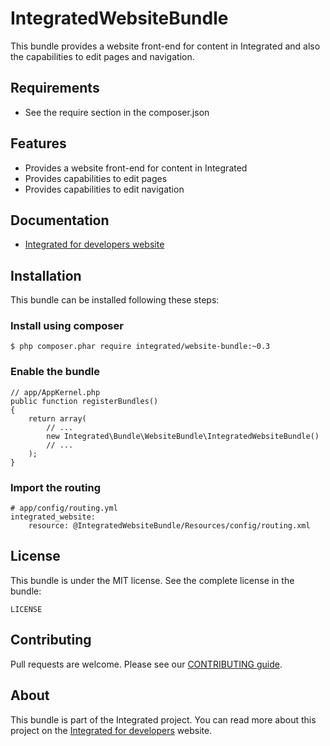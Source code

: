 # IntegratedWebsiteBundle #
This bundle provides a website front-end for content in Integrated and also the capabilities to edit pages and navigation.

## Requirements ##
* See the require section in the composer.json

## Features ##
* Provides a website front-end for content in Integrated
* Provides capabilities to edit pages
* Provides capabilities to edit navigation

## Documentation ##
* [Integrated for developers website](http://www.integratedfordevelopers.com "Integrated for developers website")

## Installation ##
This bundle can be installed following these steps:

### Install using composer ###

    $ php composer.phar require integrated/website-bundle:~0.3

### Enable the bundle ###

    // app/AppKernel.php
    public function registerBundles()
    {
        return array(
            // ...
            new Integrated\Bundle\WebsiteBundle\IntegratedWebsiteBundle()
            // ...
        );
    }

### Import the routing ###

    # app/config/routing.yml
    integrated_website:
        resource: @IntegratedWebsiteBundle/Resources/config/routing.xml

## License ##
This bundle is under the MIT license. See the complete license in the bundle:

    LICENSE

## Contributing ##
Pull requests are welcome. Please see our [CONTRIBUTING guide](http://integratedfordevelopers.com/contributing "CONTRIBUTING guide").

## About ##
This bundle is part of the Integrated project. You can read more about this project on the
[Integrated for developers](http://www.integratedfordevelopers.com "Integrated for developers") website.
